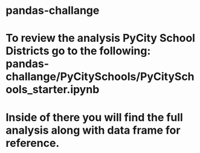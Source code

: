 # pandas-challange

# To review the analysis PyCity School Districts go to the following: pandas-challange/PyCitySchools/PyCitySchools_starter.ipynb

# Inside of there you will find the full analysis along with data frame for reference. 
